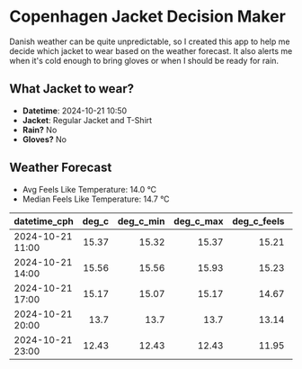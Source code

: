 
# Copenhagen Jacket Decision Maker

Danish weather can be quite unpredictable, so I created this app to help me decide which jacket to wear based on the weather forecast. 
It also alerts me when it's cold enough to bring gloves or when I should be ready for rain.

## What Jacket to wear?

- **Datetime**: 2024-10-21 10:50
- **Jacket**: Regular Jacket and T-Shirt
- **Rain?** No
- **Gloves?** No

## Weather Forecast
- Avg Feels Like Temperature: 14.0 °C
- Median Feels Like Temperature: 14.7 °C

| datetime_cph     |   deg_c |   deg_c_min |   deg_c_max |   deg_c_feels | weather   | wind   | rain   |
|:-----------------|--------:|------------:|------------:|--------------:|:----------|:-------|:-------|
| 2024-10-21 11:00 |   15.37 |       15.32 |       15.37 |         15.21 | Clouds    | High   | None   |
| 2024-10-21 14:00 |   15.56 |       15.56 |       15.93 |         15.23 | Clouds    | High   | None   |
| 2024-10-21 17:00 |   15.17 |       15.07 |       15.17 |         14.67 | Clouds    | High   | None   |
| 2024-10-21 20:00 |   13.7  |       13.7  |       13.7  |         13.14 | Clouds    | Medium | None   |
| 2024-10-21 23:00 |   12.43 |       12.43 |       12.43 |         11.95 | Clouds    | Low    | None   |
        